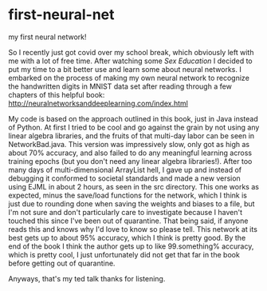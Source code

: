 # first-neural-net
my first neural network!

So I recently just got covid over my school break, which obviously left with me with a lot of free time. After watching some _Sex Education_ I decided to put my time to a bit better use and learn some about neural networks. I embarked on the process of making my own neural network to recognize the handwritten digits in MNIST data set after reading through a few chapters of this helpful book: 
http://neuralnetworksanddeeplearning.com/index.html

My code is based on the approach outlined in this book, just in Java instead of Python. At first I tried to be cool and go against the grain by not using any linear algebra libraries, and the fruits of that multi-day labor can be seen in NetworkBad.java. This version was impressively slow, only got as high as about 70% accuracy, and also failed to do any meaningful learning across training epochs (but you don't need any linear algebra libraries!). After too many days of multi-dimensional ArrayList hell, I gave up and instead of debugging it conformed to societal standards and made a new version using EJML in about 2 hours, as seen in the src directory. This one works as expected, minus the save/load functions for the network, which I think is just due to rounding done when saving the weights and biases to a file, but I'm not sure and don't particularly care to investigate because I haven't touched this since I've been out of quarantine. That being said, if anyone reads this and knows why I'd love to know so please tell. This network at its best gets up to about 95% accuracy, which I think is pretty good. By the end of the book I think the author gets up to like 99.something% accuracy, which is pretty cool, I just unfortunately did not get that far in the book before getting out of quarantine.

Anyways, that's my ted talk thanks for listening.
